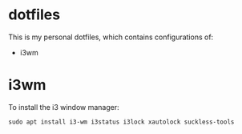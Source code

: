 # dotfiles
This is my personal dotfiles, which contains configurations of:
* i3wm

# i3wm
To install the i3 window manager:
```
sudo apt install i3-wm i3status i3lock xautolock suckless-tools
```
